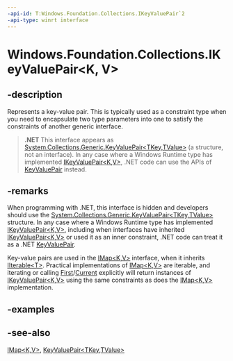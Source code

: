 ```yaml
---
-api-id: T:Windows.Foundation.Collections.IKeyValuePair`2
-api-type: winrt interface
---
```


<!-- Interface syntax.
public interface IKeyValuePair<K, V> : 
-->

# Windows.Foundation.Collections.IKeyValuePair<K, V>

## -description
Represents a key-value pair. This is typically used as a constraint type when you need to encapsulate two type parameters into one to satisfy the constraints of another generic interface.



> **.NET**
> This interface appears as [System.Collections.Generic.KeyValuePair&lt;TKey,TValue&gt;](https://docs.microsoft.com/dotnet/api/system.collections.generic.keyvaluepair-2) (a structure, not an interface). In any case where a Windows Runtime type has implemented [IKeyValuePair&lt;K,V&gt;](ikeyvaluepair_2.md), .NET code can use the APIs of [KeyValuePair](https://docs.microsoft.com/dotnet/api/system.collections.generic.keyvaluepair-2) instead.

## -remarks
When programming with .NET, this interface is hidden and developers should use the [System.Collections.Generic.KeyValuePair&lt;TKey,TValue&gt;](https://docs.microsoft.com/dotnet/api/system.collections.generic.keyvaluepair-2) structure. In any case where a Windows Runtime type has implemented [IKeyValuePair&lt;K,V&gt;](ikeyvaluepair_2.md), including when interfaces have inherited [IKeyValuePair&lt;K,V&gt;](ikeyvaluepair_2.md) or used it as an inner constraint, .NET code can treat it as a .NET [KeyValuePair](https://docs.microsoft.com/dotnet/api/system.collections.generic.keyvaluepair-2).

Key-value pairs are used in the [IMap&lt;K,V&gt;](imap_2.md) interface, when it inherits [IIterable&lt;T&gt;](iiterable_1.md). Practical implementations of [IMap&lt;K,V&gt;](imap_2.md) are iterable, and iterating or calling [First](iiterable_1_first_1920739956.md)/[Current](iiterator_1_current.md) explicitly will return instances of [IKeyValuePair&lt;K,V&gt;](ikeyvaluepair_2.md) using the same constraints as does the [IMap&lt;K,V&gt;](imap_2.md) implementation.

## -examples

## -see-also
[IMap&lt;K,V&gt;](imap_2.md), [KeyValuePair&lt;TKey,TValue&gt;](https://docs.microsoft.com/dotnet/api/system.collections.generic.keyvaluepair-2)